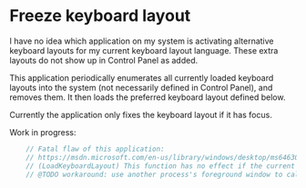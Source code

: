 # Freeze keyboard layout

I have no idea which application on my system is activating alternative keyboard layouts for my current keyboard layout language. These extra layouts do not show up in Control Panel as added.

This application periodically enumerates all currently loaded keyboard layouts into the system (not necessarily defined in Control Panel), and removes them. It then loads the preferred keyboard layout defined below.

Currently the application only fixes the keyboard layout if it has focus.

Work in progress:
```C++
	// Fatal flaw of this application:
	// https://msdn.microsoft.com/en-us/library/windows/desktop/ms646305(v=vs.85).aspx
	// (LoadKeyboardLayout) This function has no effect if the current process does not own the window with keyboard focus.
	// @TODO workaround: use another process's foreground window to call GetKeyboardLayoutName() from user32.dll.
```